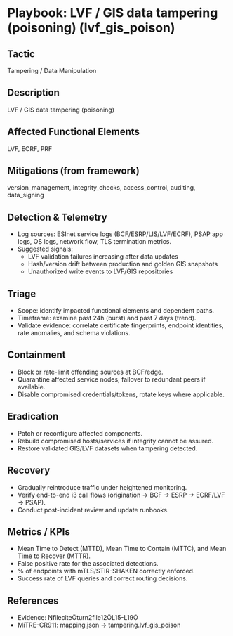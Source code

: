 # Playbook: LVF / GIS data tampering (poisoning) (lvf_gis_poison)

## Tactic
Tampering / Data Manipulation

## Description
LVF / GIS data tampering (poisoning)

## Affected Functional Elements
LVF, ECRF, PRF

## Mitigations (from framework)
version_management, integrity_checks, access_control, auditing, data_signing

## Detection & Telemetry
- Log sources: ESInet service logs (BCF/ESRP/LIS/LVF/ECRF), PSAP app logs, OS logs, network flow, TLS termination metrics.
- Suggested signals:
  - LVF validation failures increasing after data updates
  - Hash/version drift between production and golden GIS snapshots
  - Unauthorized write events to LVF/GIS repositories

## Triage
- Scope: identify impacted functional elements and dependent paths.
- Timeframe: examine past 24h (burst) and past 7 days (trend).
- Validate evidence: correlate certificate fingerprints, endpoint identities, rate anomalies, and schema violations.

## Containment
- Block or rate-limit offending sources at BCF/edge.
- Quarantine affected service nodes; failover to redundant peers if available.
- Disable compromised credentials/tokens, rotate keys where applicable.

## Eradication
- Patch or reconfigure affected components.
- Rebuild compromised hosts/services if integrity cannot be assured.
- Restore validated GIS/LVF datasets when tampering detected.

## Recovery
- Gradually reintroduce traffic under heightened monitoring.
- Verify end-to-end i3 call flows (origination → BCF → ESRP → ECRF/LVF → PSAP).
- Conduct post-incident review and update runbooks.

## Metrics / KPIs
- Mean Time to Detect (MTTD), Mean Time to Contain (MTTC), and Mean Time to Recover (MTTR).
- False positive rate for the associated detections.
- % of endpoints with mTLS/STIR-SHAKEN correctly enforced.
- Success rate of LVF queries and correct routing decisions.

## References
- Evidence: fileciteturn2file12L15-L19
- MiTRE-CR911: mapping.json → tampering.lvf_gis_poison
